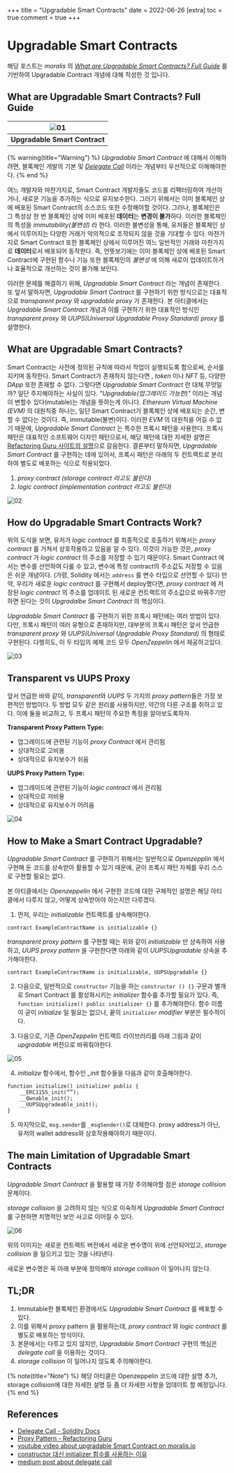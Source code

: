 +++
title = "Upgradable Smart Contracts"
date = 2022-06-26
[extra]
toc = true
comment = true
+++

# Upgradable Smart Contracts

해당 포스트는 _moralis_ 의 [_What are Upgradable Smart Contracts? Full Guide_](https://moralis.io/what-are-upgradable-smart-contracts-full-guide/) 를 기반하여 Upgradable Contract 개념에 대해 작성한 것 입니다.

## What are Upgradable Smart Contracts? Full Guide

|        ![01](img/01.png)         |
| :------------------------------: |
| <b>Upgradable Smart Contract</b> |

{% warning(title="Warning") %} _Upgradable Smart Contract_ 에 대해서 이해하려면, 블록체인 개발의 기본 및 [_Delegate Call_](https://docs.soliditylang.org/en/v0.8.30/introduction-to-smart-contracts.html#delegatecall-and-libraries) 이라는 개념부터 우선적으로 이해해야한다. {% end %}

여느 개발자와 마찬가지로, Smart Contract 개발자들도 코드를 리팩터링하여 개선하거나, 새로운 기능을 추가하는 식으로 유지보수한다.
그러기 위해서는 이미 블록체인 상에 배포된 Smart Contract의 소스코드 또한 수정해야할 것이다.
그러나, 블록체인은 그 특성상 한 번 블록체인 상에 이미 배포된 **데이터**는 **변경이 불가**하다.
이러한 블록체인의 특성을 _immutability(불변성)_ 라 한다.
이러한 불변성을 통해, 유저들은 블록체인 상에서 이루어지는 다양한 거래가 악의적으로 조작되지 않을 것을 기대할 수 있다.
마찬가지로 Smart Contract 또한 블록체인 상에서 이루어진 여느 일반적인 거래와 마찬가지로 **데이터**로서 배포되어 동작한다.
즉, 언뜻보기에는 이미 블록체인 상에 배포된 Smart Contract에 구현된 함수나 기능 또한 블록체인의 _불변성_ 에 의해 새로이 업데이트하거나 효율적으로 개선하는 것이 불가해 보인다.

이러한 문제를 해결하기 위해, _Upgradable Smart Contract_ 라는 개념이 존재한다.
또 앞서 말하자면, _Upgradable Smart Contract_ 를 구현하기 위한 방식으로는 대표적으로 _transparent proxy_ 와 _upgradable proxy_ 가 존재한다.
본 아티클에서는 _Upgradable Smart Contract_ 개념과 이를 구현하기 위한 대표적인 방식인 _transparent proxy_ 와 _UUPS(Universal Upgradable Proxy Standard) proxy_ 를 설명한다.

## What are Upgradable Smart Contracts?

Smart Contract는 사전에 정의된 규칙에 따라서 작업이 실행되도록 함으로써, 순서를 지키며 동작한다. Smart Contract가 존재하지 않는다면 , _token_ 이나 _NFT_ 등, 다양한 _DApp_ 또한 존재할 수 없다. 그렇다면 _Upgradable Smart Contract_ 란 대체 무엇일까? 일단 주지해야하는 사실이 있다. _"Upgradable(업그레이드 가능한)"_ 이라는 개념이 변할수 있다(mutable)는 개념을 뜻하는게 아니다. _Ethereum Virtual Machine (EVM)_ 의 대원칙중 하나는, 일단 Smart Contract가 블록체인 상에 배포되는 순간, 변할 수 없다는 것이다. 즉, immutable(불변)이다. 이러한 _EVM_ 의 대원칙을 어길 수 없기 때문에, _Upgradable Smart Contract_ 는 특수한 프록시 패턴을 사용한다. 프록시 패턴은 대표적인 소프트웨어 디자인 패턴으로서, 해당 패턴에 대한 자세한 설명은 [Refactoring Guru 사이트의 설명](https://refactoring.guru/ko/design-patterns/proxy)으로 갈음한다. 결론부터 말하자면, _Upgradable Smart Contract_ 를 구현하는 데에 있어서, 프록시 패턴은 아래의 두 컨트랙트로 분리하여 별도로 배포하는 식으로 적용되었다.

1. _proxy contract (storage contract 라고도 불린다)_
2. _logic contract (implementation contract 라고도 불린다)_

![02](img/02.png)

## How do Upgradable Smart Contracts Work?

위의 도식을 보면, 유저가 _logic contract_ 를 최종적으로 호출하기 위해서는 _proxy contract_ 를 거쳐서 상호작용하고 있음을 알 수 있다. 이것이 가능한 것은, _proxy contract_ 가 _logic contract_ 의 주소를 저장할 수 있기 때문이다. Smart Contract 에서는 변수를 선언하여 다룰 수 있고, 변수에 특정 contract의 주소값도 저장할 수 있음은 쉬운 개념이다. (가령, Solidity 에서는 `address` 를 변수 타입으로 선언할 수 있다) 만약, 우리가 새로운 _logic contract_ 를 구현해서 deploy했다면, _proxy contract_ 에 저장된 _logic contract_ 의 주소를 업데이트 된 새로운 컨트랙트의 주소값으로 바꿔주기만하면 된다는 것이 _Upgradalbe Smart Contract_ 의 핵심이다.

_Upgradable Smart Contract_ 를 구현하기 위한 프록시 패턴에는 여러 방법이 있다. 다만, 프록시 패턴이 여러 유형으로 존재하지만, 대부분의 프록시 패턴은 앞서 언급한 _transparent proxy_ 와 _UUPS(Universal Upgradable Proxy Standard)_ 의 형태로 구현된다. 다행히도, 이 두 타입의 예제 코드 모두 _OpenZeppelin_ 에서 제공하고있다.

![03](img/03.png)

## Transparent vs UUPS Proxy

앞서 언급한 바와 같이, *transparent*와 _UUPS_ 두 가지의 *proxy pattern*들은 가장 보편적인 방법이다. 두 방법 모두 같은 원리를 사용하지만, 약간의 다른 구조를 취하고 있다. 이에 둘을 비교하고, 두 프록시 패턴의 주요한 특징을 알아보도록하자.

**Transparent Proxy Pattern Type:**

- 업그레이드에 관련된 기능이 _proxy Contract_ 에서 관리됨
- 상대적으로 고비용
- 상대적으로 유지보수가 쉬움

**UUPS Proxy Pattern Type:**

- 업그레이드에 관련된 기능이 _logic contract_ 에서 관리됨
- 상대적으로 저비용
- 상대적으로 유지보수가 어려움

![04](img/04.png)

## How to Make a Smart Contract Upgradable?

_Upgradable Smart Contract_ 를 구현하기 위해서는 일반적으로 _Openzepplin_ 에서 구현해 둔 코드를 상속받아 활용할 수 있기 때문에, 굳이 프록시 패턴 자체를 우리 스스로 구현할 필요는 없다.

본 아티클에서는 _Openzeppelin_ 에서 구현한 코드에 대한 구체적인 설명은 해당 아티클에서 다루지 않고, 어떻게 상속받아야 하는지만 다루겠다.

1. 먼저, 우리는 _initializable_ 컨트랙트를 상속해야한다.

```solidity
contract ExampleContractName is initializable {}
```

_transparent proxy pattern_ 를 구현할 때는 위와 같이 _initializable_ 만 상속하여 사용하고, _UUPS proxy pattern_ 을 구현한다면 아래와 같이 _UUPSUpgradable_ 상속을 추가해야한다.

```solidity
contract ExampleContractName is initializable, UUPSUpgradable {}
```

2. 다음으로, 일반적으로 `constructor` 기능을 하는 `constructor () {}` 구문과 별개로 Smart Contract 를 활성화시키는 _initializer_ 함수를 추가할 필요가 있다. 즉, `function initialize() public initializer {}` 를 추가해야한다. 함수 이름이 굳이 _initialize_ 일 필요는 없으나, 끝의 `initializer` _modifier_ 부분은 필수적이다.

3. 다음으로, 기존 _OpenZeppelin_ 컨트랙트 라이브러리를 아래 그림과 같이 _upgradable_ 버전으로 바꿔줘야한다.

![05](img/05.png)

4. _initialize_ 함수에서, 함수인 _\_init_ 함수들을 다음과 같이 호출해야한다.

```solidity
function initialize() initializer public {
    __ERC1155_init(“”);
    __Ownable_init();
    __UUPSUpgradeable_init();
}
```

5. 마지막으로, `msg.sender`를 `_msgSender()`로 대체한다. proxy address가 아닌, 유저의 wallet address와 상호작용해야하기 때문이다.

## The main Limitation of Upgradable Smart Contracts

_Upgradable Smart Contract_ 을 활용할 때 가장 주의해야할 점은 _storage collision_ 문제이다.

_storage collision_ 을 고려하지 않는 식으로 미숙하게 _Upgradable Smart Contract_ 를 구현하면 치명적인 보안 사고로 이어질 수 있다.

![06](img/06.png)

위의 이미지는 새로운 컨트랙트 버전에서 새로운 변수명이 위에 선언되어있고, _storage collision_ 을 일으키고 있는 것을 나타낸다.

새로운 변수명은 꼭 아래 부분에 정의해야 _storage collison_ 이 일어나지 않는다.

## TL;DR

1. Immutable한 블록체인 환경에서도 _Upgradable Smart Contract_ 를 배포할 수 있다.
2. 이를 위해서 proxy pattern 을 활용하는데, _proxy contract_ 와 _logic contract_ 를 별도로 배포하는 방식이다.
3. 본문에서는 다루고 있지 않지만, _Upgradable Smart Contract_ 구현의 핵심은 _delegate call_ 을 이용하는 것이다.
4. _storage collision_ 이 일어나지 않도록 주의해야한다.

{% note(title="Note") %} 해당 아티클은 Openzeppelin 코드에 대한 설명 추가, storage collision에 대한 자세한 설명 등 좀 더 자세한 사항을 업데이트 할 예정입니다. {% end %}

## References

- [Delegate Call - Solidity Docs](https://docs.soliditylang.org/en/v0.8.30/introduction-to-smart-contracts.html#delegatecall-and-libraries)
- [Proxy Pattern - Refactoring Guru](https://refactoring.guru/ko/design-patterns/proxy)
- [youtube video about upgradable Smart Contract on moralis.io](https://www.youtube.com/watch?v=af1i0z0jhkg)
- [constructor 대신 initializer 함수를 사용하는 이유](https://stackoverflow.com/questions/72475214/solidity-why-use-initialize-function-instead-of-constructor)
- [medium post about delegate call](https://medium.com/coinmonks/delegatecall-calling-another-contract-function-in-solidity-b579f804178c)
